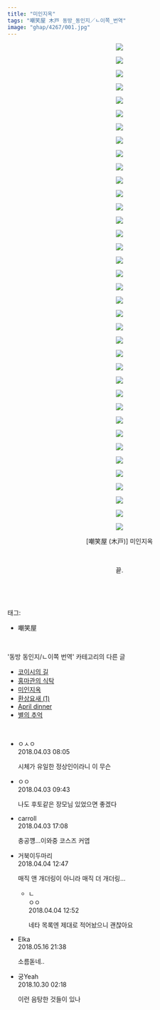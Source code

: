 ```yaml
---
title: "미인지옥"
tags: "嘲笑屋 木戸 동방_동인지／ㄴ이쪽_번역"
image: "ghap/4267/001.jpg"
---
```

<div class="article">
<p style="text-align: center; clear: none; float: none;"><img src="{{ site.nasurl }}/ghap/4267/001.jpg"/></p>
<p style="text-align: center; clear: none; float: none;"><img src="{{ site.nasurl }}/ghap/4267/002.jpg"/></p>
<p style="text-align: center; clear: none; float: none;"><img src="{{ site.nasurl }}/ghap/4267/003.jpg"/></p>
<p style="text-align: center; clear: none; float: none;"><img src="{{ site.nasurl }}/ghap/4267/004.jpg"/></p>
<p style="text-align: center; clear: none; float: none;"><img src="{{ site.nasurl }}/ghap/4267/005.jpg"/></p>
<p style="text-align: center; clear: none; float: none;"><img src="{{ site.nasurl }}/ghap/4267/006.jpg"/></p>
<p style="text-align: center; clear: none; float: none;"><img src="{{ site.nasurl }}/ghap/4267/007.jpg"/></p>
<p style="text-align: center; clear: none; float: none;"><img src="{{ site.nasurl }}/ghap/4267/008.jpg"/></p>
<p style="text-align: center; clear: none; float: none;"><img src="{{ site.nasurl }}/ghap/4267/009.jpg"/></p>
<p style="text-align: center; clear: none; float: none;"><img src="{{ site.nasurl }}/ghap/4267/010.jpg"/></p>
<p style="text-align: center; clear: none; float: none;"><img src="{{ site.nasurl }}/ghap/4267/011.jpg"/></p>
<p style="text-align: center; clear: none; float: none;"><img src="{{ site.nasurl }}/ghap/4267/012.jpg"/></p>
<p style="text-align: center; clear: none; float: none;"><img src="{{ site.nasurl }}/ghap/4267/013.jpg"/></p>
<p style="text-align: center; clear: none; float: none;"><img src="{{ site.nasurl }}/ghap/4267/014.jpg"/></p>
<p style="text-align: center; clear: none; float: none;"><img src="{{ site.nasurl }}/ghap/4267/015.jpg"/></p>
<p style="text-align: center; clear: none; float: none;"><img src="{{ site.nasurl }}/ghap/4267/016.jpg"/></p>
<p style="text-align: center; clear: none; float: none;"><img src="{{ site.nasurl }}/ghap/4267/017.jpg"/></p>
<p style="text-align: center; clear: none; float: none;"><img src="{{ site.nasurl }}/ghap/4267/018.jpg"/></p>
<p style="text-align: center; clear: none; float: none;"><img src="{{ site.nasurl }}/ghap/4267/019.jpg"/></p>
<p style="text-align: center; clear: none; float: none;"><img src="{{ site.nasurl }}/ghap/4267/020.jpg"/></p>
<p style="text-align: center; clear: none; float: none;"><img src="{{ site.nasurl }}/ghap/4267/021.jpg"/></p>
<p style="text-align: center; clear: none; float: none;"><img src="{{ site.nasurl }}/ghap/4267/022.jpg"/></p>
<p style="text-align: center; clear: none; float: none;"><img src="{{ site.nasurl }}/ghap/4267/023.jpg"/></p>
<p style="text-align: center; clear: none; float: none;"><img src="{{ site.nasurl }}/ghap/4267/024.jpg"/></p>
<p style="text-align: center; clear: none; float: none;"><img src="{{ site.nasurl }}/ghap/4267/025.jpg"/></p>
<p style="text-align: center; clear: none; float: none;"><img src="{{ site.nasurl }}/ghap/4267/026.jpg"/></p>
<p style="text-align: center; clear: none; float: none;"><img src="{{ site.nasurl }}/ghap/4267/027.jpg"/></p>
<p style="text-align: center; clear: none; float: none;"><img src="{{ site.nasurl }}/ghap/4267/028.jpg"/></p>
<p style="text-align: center; clear: none; float: none;"><img src="{{ site.nasurl }}/ghap/4267/029.jpg"/></p>
<p style="text-align: center; clear: none; float: none;"><img src="{{ site.nasurl }}/ghap/4267/030.jpg"/></p>
<p style="text-align: center; clear: none; float: none;"><img src="{{ site.nasurl }}/ghap/4267/031.jpg"/></p>
<p style="text-align: center; clear: none; float: none;"><img src="{{ site.nasurl }}/ghap/4267/032.jpg"/></p>
<p style="text-align: center; clear: none; float: none;"><img src="{{ site.nasurl }}/ghap/4267/033.jpg"/></p>
<p style="text-align: center; clear: none; float: none;"><img src="{{ site.nasurl }}/ghap/4267/034.jpg"/></p>
<p style="text-align: center; clear: none; float: none;"><img src="{{ site.nasurl }}/ghap/4267/035.jpg"/></p>
<p style="text-align: center; clear: none; float: none;"><img src="{{ site.nasurl }}/ghap/4267/036.jpg"/></p>
<p style="text-align: center; clear: none; float: none;"><img src="{{ site.nasurl }}/ghap/4267/037.jpg"/></p>
<p style="text-align: center; clear: none; float: none;">[嘲笑屋 (木戸)] 미인지옥</p>
<p style="text-align: center; clear: none; float: none;"><br/></p>
<p style="text-align: center; clear: none; float: none;">끝.</p>
<p><br/></p>
</div><br/>
<div class="tagTrail">
<p>태그: </p>
<ul>
<li>嘲笑屋</li>
</ul>
</div><br/>
<div class="another">
<p>'동방 동인지/ㄴ이쪽 번역' 카테고리의 다른 글</p>
<ul>
<li><a href="/2018-04-06-ghap_4276">코이시의 길</a></li>
<li><a href="/2018-04-06-ghap_4271">홍마관의 식탁</a></li>
<li><a href="/2018-04-03-ghap_4267">미인지옥</a></li>
<li><a href="/2018-04-02-ghap_4266">환상요새 (1)</a></li>
<li><a href="/2018-03-23-ghap_4235">April dinner</a></li>
<li><a href="/2018-03-18-ghap_4234">별의 추억</a></li>
</ul>
</div><br/>
<div class="cb_module cb_fluid">
<div class="cb_wrt cb_profile">
<div class="comment">
<ul>
<li class="cb_thumb_off" id="comment15232270">
<div class="cb_comment_area">
<div class="cb_info_area">
<div class="cb_section">
<span class="cb_nick_name">ㅇㅅㅇ</span>
</div>
<div class="cb_section">
<span class="cb_date">2018.04.03 08:05 </span>
</div>
</div>
<div class="cb_dsc_comment">
<p class="cb_dsc">
											시체가 유일한 정상인이라니 이 무슨
										</p>
</div>
</div></li>
<li class="cb_thumb_off" id="comment15232307">
<div class="cb_comment_area">
<div class="cb_info_area">
<div class="cb_section">
<span class="cb_nick_name">ㅇㅇ</span>
</div>
<div class="cb_section">
<span class="cb_date">2018.04.03 09:43 </span>
</div>
</div>
<div class="cb_dsc_comment">
<p class="cb_dsc">
											나도 후토같은 장모님 있었으면 좋겠다
										</p>
</div>
</div></li>
<li class="cb_thumb_off" id="comment15232492">
<div class="cb_comment_area">
<div class="cb_info_area">
<div class="cb_section">
<span class="cb_nick_name">carroll</span>
</div>
<div class="cb_section">
<span class="cb_date">2018.04.03 17:08 </span>
</div>
</div>
<div class="cb_dsc_comment">
<p class="cb_dsc">
											충공꺵...이와중 코스즈 커엽
										</p>
</div>
</div></li>
<li class="cb_thumb_off" id="comment15233029">
<div class="cb_comment_area">
<div class="cb_info_area">
<div class="cb_section">
<span class="cb_nick_name">거북이두마리</span>
</div>
<div class="cb_section">
<span class="cb_date">2018.04.04 12:47 </span>
</div>
</div>
<div class="cb_dsc_comment">
<p class="cb_dsc">
											매직 앤 개더링이 아니라 매직 더 개더링...
										</p>
</div>
<ul>
<li class="cb_thumb_off" id="comment15233030">
<span class="cb_bu_subnode">ㄴ</span>
<div class="cb_comment_area">
<div class="cb_info_area">
<div class="cb_section">
<span class="cb_nick_name">ㅇㅇ</span>
</div>
<div class="cb_section">
<span class="cb_date">2018.04.04 12:52 </span>
</div>
</div>
<div class="cb_dsc_comment">
<p class="cb_dsc">
																네타 목록엔 제대로 적어놨으니 괜찮아요
															</p>
</div>
</div>
</li>
</ul>
</div></li>
<li class="cb_thumb_off" id="comment15257427">
<div class="cb_comment_area">
<div class="cb_info_area">
<div class="cb_section">
<span class="cb_nick_name">Elka</span>
</div>
<div class="cb_section">
<span class="cb_date">2018.05.16 21:38 </span>
</div>
</div>
<div class="cb_dsc_comment">
<p class="cb_dsc">
											소름돋네..
										</p>
</div>
</div></li>
<li class="cb_thumb_off" id="comment15364793">
<div class="cb_comment_area">
<div class="cb_info_area">
<div class="cb_section">
<span class="cb_nick_name">궁Yeah</span>
</div>
<div class="cb_section">
<span class="cb_date">2018.10.30 02:18 </span>
</div>
</div>
<div class="cb_dsc_comment">
<p class="cb_dsc">
											이런 음탕한 것들이 있나
										</p>
</div>
</div></li>
</ul>
</div>
</div><!-- commentList close -->
</div><br/>
